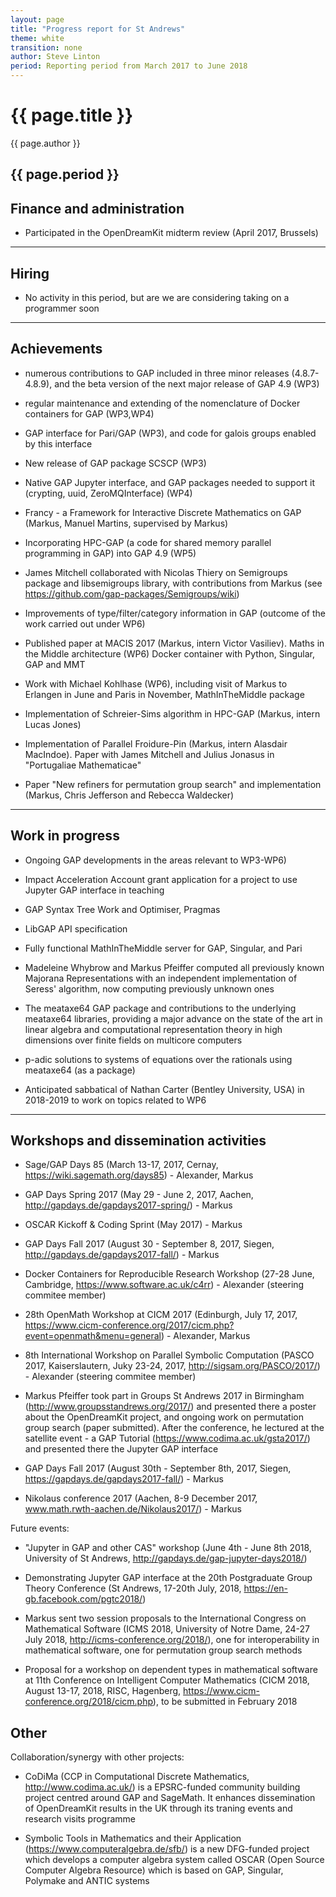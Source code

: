 ```yaml
---
layout: page
title: "Progress report for St Andrews"
theme: white
transition: none
author: Steve Linton
period: Reporting period from March 2017 to June 2018
---
```


# {{ page.title }}

{{ page.author }}

{{ page.period }}
---

## Finance and administration

- Participated in the OpenDreamKit midterm review (April 2017, Brussels)

---
## Hiring

- No activity in this period, but are we are considering taking on a programmer soon

---
## Achievements

- numerous contributions to GAP included in three minor releases (4.8.7-4.8.9), and the beta version of the next major release of GAP 4.9 (WP3)

- regular maintenance and extending of the nomenclature of Docker containers for GAP (WP3,WP4)

- GAP interface for Pari/GAP (WP3), and code for galois groups enabled by this interface

- New release of GAP package SCSCP (WP3)

- Native GAP Jupyter interface, and GAP packages needed to support it (crypting, uuid, ZeroMQInterface) (WP4)

- Francy - a Framework for Interactive Discrete Mathematics on GAP (Markus, Manuel Martins, supervised by Markus)

- Incorporating HPC-GAP (a code for shared memory parallel programming in GAP) into GAP 4.9 (WP5)

- James Mitchell collaborated with Nicolas Thiery on Semigroups package and libsemigroups library, with contributions from Markus (see https://github.com/gap-packages/Semigroups/wiki)

- Improvements of type/filter/category information in GAP (outcome of the work carried out under WP6)

- Published paper at MACIS 2017 (Markus, intern Victor Vasiliev). Maths in the Middle architecture (WP6) Docker container with Python, Singular, GAP and MMT

- Work with Michael Kohlhase (WP6), including visit of Markus to Erlangen in June and Paris in November, MathInTheMiddle package

- Implementation of Schreier-Sims algorithm in HPC-GAP (Markus, intern Lucas Jones)

- Implementation of Parallel Froidure-Pin (Markus, intern Alasdair MacIndoe). Paper with James Mitchell and Julius Jonasus in "Portugaliae Mathematicae"

- Paper "New refiners for permutation group search" and implementation (Markus, Chris Jefferson and Rebecca Waldecker)

---
## Work in progress

- Ongoing GAP developments in the areas relevant to WP3-WP6)

- Impact Acceleration Account grant application for a project to use Jupyter GAP interface in teaching

- GAP Syntax Tree Work and Optimiser, Pragmas

- LibGAP API specification

- Fully functional MathInTheMiddle server for GAP, Singular, and Pari

- Madeleine Whybrow and Markus Pfeiffer computed all previously known Majorana Representations with an independent implementation of Seress' algorithm, now computing previously unknown ones

- The meataxe64 GAP package and contributions to the underlying meataxe64 libraries, providing a major advance on the state of the art in linear algebra and computational representation theory in high dimensions over finite fields on multicore computers

- p-adic solutions to systems of equations over the rationals using meataxe64 (as a package)

- Anticipated sabbatical of Nathan Carter (Bentley University, USA) in 2018-2019 to work on topics related to WP6

---
## Workshops and dissemination activities

- Sage/GAP Days 85 (March 13-17, 2017, Cernay, https://wiki.sagemath.org/days85) - Alexander, Markus

- GAP Days Spring 2017 (May 29 - June 2, 2017, Aachen, http://gapdays.de/gapdays2017-spring/) - Markus

- OSCAR Kickoff & Coding Sprint (May 2017) - Markus

- GAP Days Fall 2017 (August 30 - September 8, 2017, Siegen, http://gapdays.de/gapdays2017-fall/) - Markus

- Docker Containers for Reproducible Research Workshop (27-28 June, Cambridge, https://www.software.ac.uk/c4rr) - Alexander (steering commitee member)

- 28th OpenMath Workshop at CICM 2017 (Edinburgh, July 17, 2017, https://www.cicm-conference.org/2017/cicm.php?event=openmath&menu=general) - Alexander, Markus

- 8th International Workshop on Parallel Symbolic Computation (PASCO 2017, Kaiserslautern, Juky 23-24, 2017, http://sigsam.org/PASCO/2017/) - Alexander (steering commitee member)

- Markus Pfeiffer took part in Groups St Andrews 2017 in Birmingham (http://www.groupsstandrews.org/2017/) and presented there a poster about the OpenDreamKit project, and ongoing work on permutation group search (paper submitted). After the conference, he lectured at the satellite event - a GAP Tutorial (https://www.codima.ac.uk/gsta2017/) and presented there the Jupyter GAP interface

- GAP Days Fall 2017 (August 30th - September 8th, 2017, Siegen, https://gapdays.de/gapdays2017-fall/) - Markus

- Nikolaus conference 2017 (Aachen, 8-9 December 2017, www.math.rwth-aachen.de/Nikolaus2017/) - Markus

Future events:

- "Jupyter in GAP and other CAS" workshop (June 4th - June 8th 2018, University of St Andrews, http://gapdays.de/gap-jupyter-days2018/)

- Demonstrating Jupyter GAP interface at the 20th Postgraduate Group Theory Conference (St Andrews, 17-20th July, 2018, https://en-gb.facebook.com/pgtc2018/)

- Markus sent two session proposals to the International Congress on Mathematical Software (ICMS 2018, University of Notre Dame, 24-27 July 2018, http://icms-conference.org/2018/), one for interoperability in mathematical software, one for permutation group search methods

- Proposal for a workshop on dependent types in mathematical software at 11th Conference on Intelligent Computer Mathematics (CICM 2018, August 13-17, 2018, RISC, Hagenberg, https://www.cicm-conference.org/2018/cicm.php), to be submitted in February 2018

## Other

Collaboration/synergy with other projects:

- CoDiMa (CCP in Computational Discrete Mathematics, http://www.codima.ac.uk/) is a EPSRC-funded community building project centred around GAP and SageMath. It enhances dissemination of OpenDreamKit results in the UK through its traning events and research visits programme

- Symbolic Tools in Mathematics and their Application (https://www.computeralgebra.de/sfb/) is a new DFG-funded project which develops a computer algebra system called OSCAR (Open Source Computer Algebra Resource) which is based on GAP, Singular, Polymake and ANTIC systems

</section>
